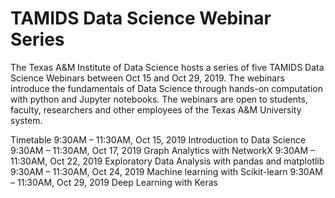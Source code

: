 # TAMIDS Data Science Webinar Series
The Texas A&M Institute of Data Science hosts a series of five TAMIDS Data Science Webinars between Oct 15 and Oct 29, 2019. The webinars introduce the fundamentals of Data Science through hands-on computation with python and Jupyter notebooks. The webinars are open to students, faculty, researchers and other employees of the Texas A&M University system.

Timetable
9:30AM – 11:30AM, Oct 15, 2019	Introduction to Data Science
9:30AM – 11:30AM, Oct 17, 2019	Graph Analytics with NetworkX
9:30AM – 11:30AM, Oct 22, 2019	Exploratory Data Analysis with pandas and matplotlib
9:30AM – 11:30AM, Oct 24, 2019	Machine learning with Scikit-learn
9:30AM – 11:30AM, Oct 29, 2019	Deep Learning with Keras
